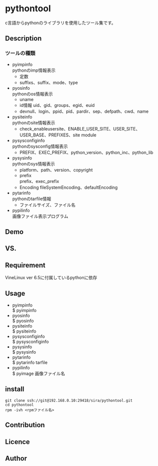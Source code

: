 pythontool
==========
c言語からpythonのライブラリを使用したツール集です。

## Description ##
### ツールの種類 ###
* pyimpinfo  
  pythonのimp情報表示
  - 定数
  - suffixs、suffix、mode、type
* pyosinfo  
  pythonのos情報表示
  - uname
  - id情報
  uid、gid、groups、egid、euid  
  - devnull、login、ppid、pid、pardir、sep、defpath、cwd、name
* pysiteinfo  
  pythonのsite情報表示
  - check_enableusersite、ENABLE_USER_SITE、USER_SITE、USER_BASE、PREFIXES、site module
* pysysconfiginfo  
  pythonのsysconfig情報表示
  - PREFIX、EXEC_PREFIX、python_version、python_inc、python_lib
* pysysinfo  
  pythonのsys情報表示  
  - platform、path、version、copyright
  - prefix  
    prefix、exec_prefix  
  - Encoding
  fileSystemEncoding、defaultEncoding
* pytarinfo  
  pythonのtarfile情報  
  - ファイルサイズ、ファイル名
* pypilinfo  
  画像ファイル表示プログラム
  
## Demo ##

## VS. ##

## Requirement ##
VineLinux ver 6.5に付属しているpythonに依存

## Usage ##
* pyimpinfo  
  $ pyimpinfo  
* pyosinfo  
  $ pyosinfo
* pysiteinfo  
  $ pysiteinfo
* pysysconfiginfo  
  $ pysysconfiginfo
* pysysinfo  
  $ pysysinfo
* pytarinfo  
  $ pytarinfo tarfile
* pypilinfo  
  $ pyimage 画像ファイル名
  
## install ##
    git clone ssh://git@192.168.0.10:29418/sira/pythontool.git  
    cd pythontool  
    rpm -ivh <rpmファイル名>  

## Contribution ##

## Licence ##

## Author ##
